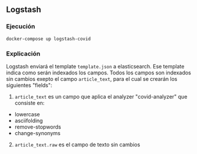 ## Logstash

### Ejecución

`docker-compose up logstash-covid`

### Explicación

Logstash enviará el template `template.json` a elasticsearch. Ese template indica como serán indexados los campos. Todos los campos son indexados sin cambios exepto el campo `article_text`, para el cual se crearán los siguientes "fields":

1. `article_text` es un campo que aplica el analyzer "covid-analyzer" que consiste en:
* lowercase
* asciifolding
* remove-stopwords
* change-synonyms

2. `article_text.raw` es el campo de texto sin cambios